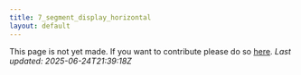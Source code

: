 ```yaml
---
title: 7_segment_display_horizontal
layout: default
---
```


This page is not yet made. If you want to contribute please do so [here](https://github.com/CrazyH2/Bigstone/blob/wiki/components/7_segment_display_horizontal.md).
_Last updated: 2025-06-24T21:39:18Z_
